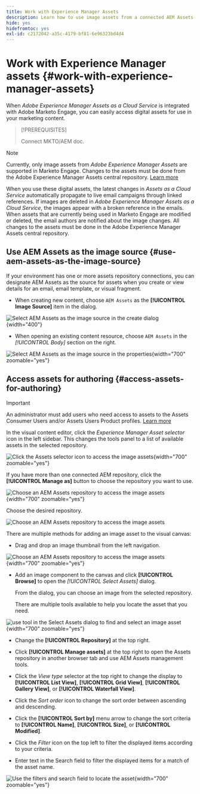 ```yaml
---
title: Work with Experience Manager Assets
description: Learn how to use image assets from a connected AEM Assets repository when authoring content in Adobe Marketo Engage.
hide: yes
hidefromtoc: yes
exl-id: c2172042-a35c-4179-bf81-6e96323bd4d4
---
```

# Work with Experience Manager assets {#work-with-experience-manager-assets}

When _Adobe Experience Manager Assets as a Cloud Service_ is integrated with Adobe Marketo Engage, you can easily access digital assets for use in your marketing content.

>[!PREREQUISITES]
>
>Connect MKTO/AEM doc.

>[!NOTE]
>
>Currently, only image assets from _Adobe Experience Manager Assets_ are supported in Marketo Engage. Changes to the assets must be done from the Adobe Experience Manager Assets central repository. [Learn more](https://experienceleague.adobe.com/en/docs/experience-manager-cloud-service/content/assets/manage/manage-digital-assets)

When you use these digital assets, the latest changes in _Assets as a Cloud Service_ automatically propagate to live email campaigns through linked references. If images are deleted in _Adobe Experience Manager Assets as a Cloud Service_, the images appear with a broken reference in the emails. When assets that are currently being used in Marketo Engage are modified or deleted, the email authors are notified about the image changes. All changes to the assets must be done in the Adobe Experience Manager Assets central repository.

## Use AEM Assets as the image source {#use-aem-assets-as-the-image-source}

If your environment has one or more assets repository connections, you can designate AEM Assets as the source for assets when you create or view details for an email, email template, or visual fragment.

* When creating new content, choose `AEM Assets` as the **[!UICONTROL Image Source]** item in the dialog.

![Select AEM Assets as the image source in the create dialog](assets/work-with-experience-manager-assets-1.png){width="400"}

* When opening an existing content resource, choose `AEM Assets` in the _[!UICONTROL Body]_ section on the right.

![Select AEM Assets as the image source in the properties](assets/work-with-experience-manager-assets-2.png){width="700" zoomable="yes"}

## Access assets for authoring {#access-assets-for-authoring}

>[!IMPORTANT]
>
>An administrator must add users who need access to assets to the Assets Consumer Users and/or Assets Users Product profiles. [Learn more](https://experienceleague.adobe.com/en/docs/experience-manager-cloud-service/content/security/ims-support#managing-products-and-user-access-in-admin-console)

In the visual content editor, click the _Experience Manager Asset selector_ icon in the left sidebar. This changes the tools panel to a list of available assets in the selected repository.

![Click the Assets selector icon to access the image assets](assets/work-with-experience-manager-assets-3.png){width="700" zoomable="yes"}

If you have more than one connected AEM repository, click the **[!UICONTROL Manage as]** button to choose the repository you want to use.

![Choose an AEM Assets repository to access the image assets](assets/work-with-experience-manager-assets-4.png){width="700" zoomable="yes"}

Choose the desired repository.

![Choose an AEM Assets repository to access the image assets](assets/work-with-experience-manager-assets-5.png)

There are multiple methods for adding an image asset to the visual canvas:

* Drag and drop an image thumbnail from the left navigation.

![Choose an AEM Assets repository to access the image assets](assets/work-with-experience-manager-assets-6.png){width="700" zoomable="yes"}

* Add an image component to the canvas and click **[!UICONTROL Browse]** to open the _[!UICONTROL Select Assets]_ dialog. 

   From the dialog, you can choose an image from the selected repository. 
   
   There are multiple tools available to help you locate the asset that you need.

![use tool in the Select Assets dialog to find and select an image asset](assets/work-with-experience-manager-assets-7.png){width="700" zoomable="yes"}
   
* Change the **[!UICONTROL Repository]** at the top right.

* Click **[!UICONTROL Manage assets]** at the top right to open the Assets repository in another browser tab and use AEM Assets management tools.

* Click the _View type_ selector at the top right to change the display to **[!UICONTROL List View]**, **[!UICONTROL Grid View]**, **[!UICONTROL Gallery View]**, or **[!UICONTROL Waterfall View]**.

* Click the _Sort order_ icon to change the sort order between ascending and descending.

* Click the **[!UICONTROL Sort by]** menu arrow to change the sort criteria to **[!UICONTROL Name]**, **[!UICONTROL Size]**, or **[!UICONTROL Modified]**.

* Click the _Filter_ icon on the top left to filter the displayed items according to your criteria.

* Enter text in the Search field to filter the displayed items for a match of the asset name.

![Use the filters and search field to locate the asset](assets/work-with-experience-manager-assets-8.png){width="700" zoomable="yes"}

